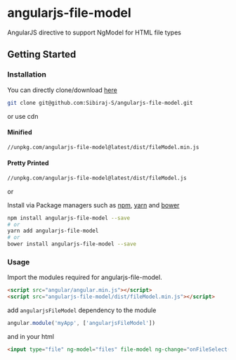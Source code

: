 # angularjs-file-model

AngularJS directive to support NgModel for HTML file types

## Getting Started

### Installation

You can directly clone/download [here][angularjs-file-model]

```bash
git clone git@github.com:Sibiraj-S/angularjs-file-model.git
```

or use cdn

#### Minified

```bash
//unpkg.com/angularjs-file-model@latest/dist/fileModel.min.js
```

#### Pretty Printed

```bash
//unpkg.com/angularjs-file-model@latest/dist/fileModel.js
```

or

Install via Package managers such as [npm], [yarn] and [bower]

```bash
npm install angularjs-file-model --save
# or
yarn add angularjs-file-model
# or
bower install angularjs-file-model --save
```

### Usage

Import the modules required for angularjs-file-model.

```html
<script src="angular/angular.min.js"></script>
<script src="angularjs-file-model/dist/fileModel.min.js"></script>
```

add `angularjsFileModel` dependency to the module

```javascript
angular.module('myApp', ['angularjsFileModel'])
```

and in your html

```html
<input type="file" ng-model="files" file-model ng-change="onFileSelect()">
```

[angularjs-file-model]: https://github.com/Sibiraj-S/angularjs-file-model
[bower]: https://bower.io/
[github]: https://sibiraj-s.github.io/
[npm]: https://www.npmjs.com/
[yarn]: https://yarnpkg.com/lang/en/
